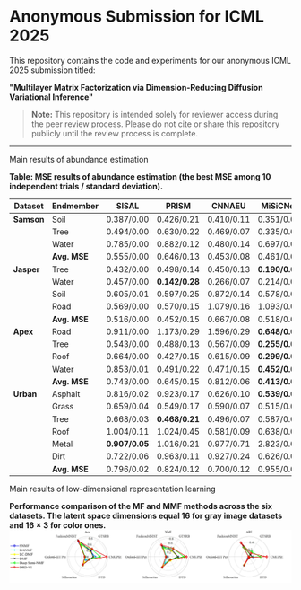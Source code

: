 # Anonymous Submission for ICML 2025

This repository contains the code and experiments for our anonymous ICML 2025 submission titled:

**"Multilayer Matrix Factorization via Dimension-Reducing
Diffusion Variational Inference"**

> **Note:** This repository is intended solely for reviewer access during the peer review process. Please do not cite or share this repository publicly until the review process is complete.

---



Main results of abundance estimation

**Table: MSE results of abundance estimation (the best MSE among 10 independent trials / standard deviation).**

| Dataset | Endmember | SISAL     | PRISM     | CNNAEU    | MiSiCNet  | VASCA     | DRD-VI       |
|---------|-----------|-----------|-----------|-----------|-----------|-----------|--------------|
| **Samson** | Soil      | 0.387/0.00 | 0.426/0.21 | 0.410/0.11 | 0.351/0.00 | 0.408/0.25 | **0.269/0.01** |
|         | Tree      | 0.494/0.00 | 0.630/0.22 | 0.469/0.07 | 0.335/0.00 | 0.380/0.09 | **0.314/0.01** |
|         | Water     | 0.785/0.00 | 0.882/0.12 | 0.480/0.14 | 0.697/0.00 | 0.416/0.10 | **0.401/0.01** |
|         | **Avg. MSE** | 0.555/0.00 | 0.646/0.13 | 0.453/0.08 | 0.461/0.00 | 0.401/0.14 | **0.328/0.00** |
| **Jasper** | Tree      | 0.432/0.00 | 0.498/0.14 | 0.450/0.13 | **0.190/0.00** | 0.469/0.05 | 0.275/0.01 |
|         | Water     | 0.457/0.00 | **0.142/0.28** | 0.266/0.07 | 0.214/0.00 | 0.575/0.02 | 0.220/0.08 |
|         | Soil      | 0.605/0.01 | 0.597/0.25 | 0.872/0.14 | 0.578/0.00 | 0.696/0.10 | **0.297/0.05** |
|         | Road      | 0.569/0.00 | 0.570/0.15 | 1.079/0.16 | 1.093/0.00 | 0.794/0.22 | **0.428/0.23** |
|         | **Avg. MSE** | 0.516/0.00 | 0.452/0.15 | 0.667/0.08 | 0.518/0.00 | 0.634/0.05 | **0.305/0.09** |
| **Apex** | Road      | 0.911/0.00 | 1.173/0.29 | 1.596/0.29 | **0.648/0.00** | 1.022/0.08 | 0.978/0.04 |
|         | Tree      | 0.543/0.00 | 0.488/0.13 | 0.567/0.09 | **0.255/0.00** | 0.387/0.08 | 0.369/0.02 |
|         | Roof      | 0.664/0.00 | 0.427/0.15 | 0.615/0.09 | **0.299/0.00** | 0.619/0.05 | 0.389/0.02 |
|         | Water     | 0.853/0.01 | 0.491/0.22 | 0.471/0.15 | **0.452/0.00** | 0.503/0.09 | 0.698/0.01 |
|         | **Avg. MSE** | 0.743/0.00 | 0.645/0.15 | 0.812/0.06 | **0.413/0.00** | 0.633/0.05 | 0.609/0.02 |
| **Urban** | Asphalt   | 0.816/0.02 | 0.923/0.17 | 0.626/0.10 | **0.539/0.00** | 0.720/0.07 | 0.617/0.05 |
|         | Grass     | 0.659/0.04 | 0.549/0.17 | 0.590/0.07 | 0.515/0.00 | 0.538/0.06 | **0.480/0.04** |
|         | Tree      | 0.668/0.03 | **0.468/0.21** | 0.496/0.07 | 0.587/0.00 | 0.695/0.08 | 0.542/0.01 |
|         | Roof      | 1.004/0.11 | 1.024/0.45 | 0.581/0.09 | 0.638/0.00 | 0.895/0.09 | **0.566/0.01** |
|         | Metal     | **0.907/0.05** | 1.016/0.21 | 0.977/0.71 | 2.823/0.00 | 0.979/0.10 | 1.337/0.14 |
|         | Dirt      | 0.722/0.06 | 0.963/0.11 | 0.927/0.24 | 0.626/0.00 | 0.883/0.07 | **0.517/0.04** |
|         | **Avg. MSE** | 0.796/0.02 | 0.824/0.12 | 0.700/0.12 | 0.955/0.00 | 0.785/0.03 | **0.677/0.04** |

Main results of low-dimensional representation learning

**Performance comparison of the MF and MMF methods across the six datasets. The latent space dimensions equal $16$ for gray image datasets and $16\times3$ for color ones.**
![results](images/results.jpg)
